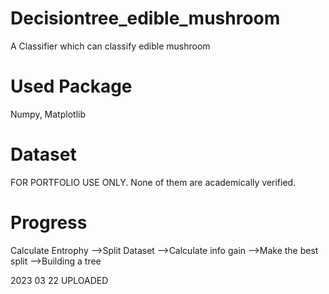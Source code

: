 # Decisiontree_edible_mushroom
A Classifier which can classify edible mushroom

# Used Package
Numpy, Matplotlib

# Dataset
FOR PORTFOLIO USE ONLY.
None of them are academically verified.

# Progress
Calculate Entrophy
-->Split Dataset
-->Calculate info gain
-->Make the best split
-->Building a tree

2023 03 22 UPLOADED
